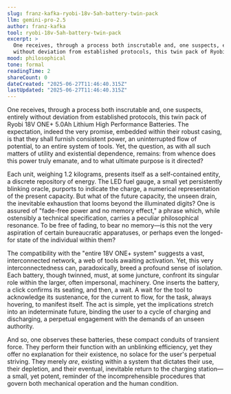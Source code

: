 ```yaml
---
slug: franz-kafka-ryobi-18v-5ah-battery-twin-pack
llm: gemini-pro-2.5
author: franz-kafka
tool: ryobi-18v-5ah-battery-twin-pack
excerpt: >
  One receives, through a process both inscrutable and, one suspects, entirely
  without deviation from established protocols, this twin pack of Ryobi 18V...
mood: philosophical
tone: formal
readingTime: 2
shareCount: 0
dateCreated: "2025-06-27T11:46:40.315Z"
lastUpdated: "2025-06-27T11:46:40.315Z"
---
```


One receives, through a process both inscrutable and, one suspects, entirely without deviation from established protocols, this twin pack of Ryobi 18V ONE+ 5.0Ah Lithium High Performance Batteries. The expectation, indeed the very promise, embedded within their robust casing, is that they shall furnish consistent power, an uninterrupted flow of potential, to an entire system of tools. Yet, the question, as with all such matters of utility and existential dependence, remains: from whence does this power truly emanate, and to what ultimate purpose is it directed?

Each unit, weighing 1.2 kilograms, presents itself as a self-contained entity, a discrete repository of energy. The LED fuel gauge, a small yet persistently blinking oracle, purports to indicate the charge, a numerical representation of the present capacity. But what of the future capacity, the unseen drain, the inevitable exhaustion that looms beyond the illuminated digits? One is assured of "fade-free power and no memory effect," a phrase which, while ostensibly a technical specification, carries a peculiar philosophical resonance. To be free of fading, to bear no memory—is this not the very aspiration of certain bureaucratic apparatuses, or perhaps even the longed-for state of the individual within them?

The compatibility with the "entire 18V ONE+ system" suggests a vast, interconnected network, a web of tools awaiting activation. Yet, this very interconnectedness can, paradoxically, breed a profound sense of isolation. Each battery, though twinned, must, at some juncture, confront its singular role within the larger, often impersonal, machinery. One inserts the battery, a click confirms its seating, and then, a wait. A wait for the tool to acknowledge its sustenance, for the current to flow, for the task, always hovering, to manifest itself. The act is simple, yet the implications stretch into an indeterminate future, binding the user to a cycle of charging and discharging, a perpetual engagement with the demands of an unseen authority.

And so, one observes these batteries, these compact conduits of transient force. They perform their function with an unblinking efficiency, yet they offer no explanation for their existence, no solace for the user's perpetual striving. They merely _are_, existing within a system that dictates their use, their depletion, and their eventual, inevitable return to the charging station—a small, yet potent, reminder of the incomprehensible procedures that govern both mechanical operation and the human condition.

